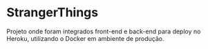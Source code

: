 # StrangerThings

Projeto onde foram integrados front-end e back-end para deploy no Heroku, utilizando o Docker em ambiente de produção. 
